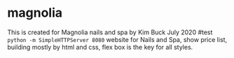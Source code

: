# magnolia
This is created for Magnolia nails and spa by Kim Buck July 2020
#test 
```python -m SimpleHTTPServer 8080```
website for Nails and Spa, show price list, building mostly by html and css, flex box is the key for all styles.


